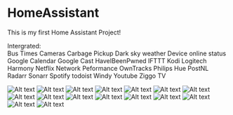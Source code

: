 # HomeAssistant

This is my first Home Assistant Project!

Intergrated:<br />
Bus Times
Cameras
Carbage Pickup
Dark sky weather
Device online status
Google Calendar
Google Cast
HaveIBeenPwned
IFTTT
Kodi
Logitech Harmony
Netflix
Network Peformance
OwnTracks
Philips Hue
PostNL
Radarr
Sonarr
Spotify
todoist
Windy
Youtube
Ziggo TV

![Alt text](https://github.com/IIIdefconIII/Home-AssistantConfig/blob/master/screenshots/screenshot_1.png?raw=true "Title")
![Alt text](https://github.com/IIIdefconIII/Home-AssistantConfig/blob/master/screenshots/screenshot_2.png?raw=true "Title")
![Alt text](https://github.com/IIIdefconIII/Home-AssistantConfig/blob/master/screenshots/screenshot_3.png?raw=true "Title")
![Alt text](https://github.com/IIIdefconIII/Home-AssistantConfig/blob/master/screenshots/screenshot_4.png?raw=true "Title")
![Alt text](https://github.com/IIIdefconIII/Home-AssistantConfig/blob/master/screenshots/screenshot_5.png?raw=true "Title")
![Alt text](https://github.com/IIIdefconIII/Home-AssistantConfig/blob/master/screenshots/screenshot_6.png?raw=true "Title")
![Alt text](https://github.com/IIIdefconIII/Home-AssistantConfig/blob/master/screenshots/screenshot_7.png?raw=true "Title")
![Alt text](https://github.com/IIIdefconIII/Home-AssistantConfig/blob/master/screenshots/screenshot_8.png?raw=true "Title")
![Alt text](https://github.com/IIIdefconIII/Home-AssistantConfig/blob/master/screenshots/screenshot_9.png?raw=true "Title")
![Alt text](https://github.com/IIIdefconIII/Home-AssistantConfig/blob/master/screenshots/screenshot_10.png?raw=true "Title")
![Alt text](https://github.com/IIIdefconIII/Home-AssistantConfig/blob/master/screenshots/screenshot_11.png?raw=true "Title")
![Alt text](https://github.com/IIIdefconIII/Home-AssistantConfig/blob/master/screenshots/screenshot_12.png?raw=true "Title")
![Alt text](https://github.com/IIIdefconIII/Home-AssistantConfig/blob/master/screenshots/screenshot_13.png?raw=true "Title")
![Alt text](https://github.com/IIIdefconIII/Home-AssistantConfig/blob/master/screenshots/screenshot_14.png?raw=true "Title")
![Alt text](https://github.com/IIIdefconIII/Home-AssistantConfig/blob/master/screenshots/screenshot_15.png?raw=true "Title")
![Alt text](https://github.com/IIIdefconIII/Home-AssistantConfig/blob/master/screenshots/screenshot_16.png?raw=true "Title")
